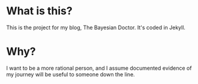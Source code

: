 # What is this?

This is the project for my blog, The Bayesian Doctor. It's coded in Jekyll.

# Why?

I want to be a more rational person, and I assume documented evidence of my journey will be useful to someone down the line.